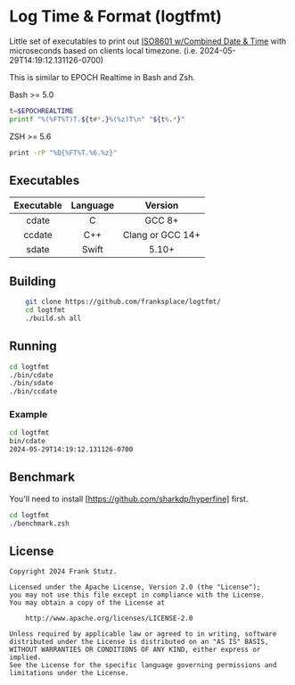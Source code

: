 # Log Time & Format (logtfmt)

Little set of executables to print out [ISO8601 w/Combined Date & Time](https://en.wikipedia.org/wiki/ISO_8601#Combined_date_and_time_representations "WikiPedia - ISO 8601 with Combined Date & Time") with microseconds based on clients local timezone.
(i.e. 2024-05-29T14:19:12.131126-0700)

This is similar to EPOCH Realtime in Bash and Zsh.

Bash >= 5.0
```sh
t=$EPOCHREALTIME
printf "%(%FT%T)T.${t#*.}%(%z)T\n" "${t%.*}"
```
ZSH >= 5.6
```sh
print -rP "%D{%FT%T.%6.%z}"
```

## Executables

Executable|Language|Version
:---:|:---:|:---:
cdate | C | GCC 8+
ccdate | C++ | Clang or GCC 14+
sdate | Swift | 5.10+

## Building

```sh
    git clone https://github.com/franksplace/logtfmt/
    cd logtfmt
    ./build.sh all
```

## Running

```sh
cd logtfmt
./bin/cdate
./bin/sdate
./bin/ccdate
```

### Example

```sh
cd logtfmt
bin/cdate
2024-05-29T14:19:12.131126-0700
```

## Benchmark

You'll need to install [https://github.com/sharkdp/hyperfine] first.

```sh
cd logtfmt
./benchmark.zsh
```

## License

```Text
Copyright 2024 Frank Stutz.

Licensed under the Apache License, Version 2.0 (the "License");
you may not use this file except in compliance with the License.
You may obtain a copy of the License at

    http://www.apache.org/licenses/LICENSE-2.0

Unless required by applicable law or agreed to in writing, software
distributed under the License is distributed on an "AS IS" BASIS,
WITHOUT WARRANTIES OR CONDITIONS OF ANY KIND, either express or implied.
See the License for the specific language governing permissions and
limitations under the License.
```
